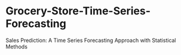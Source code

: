 # Grocery-Store-Time-Series-Forecasting
Sales Prediction: A Time Series Forecasting Approach with Statistical Methods
